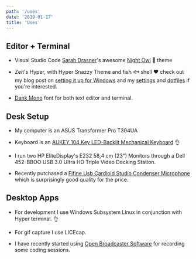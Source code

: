 ```yaml
---
path: '/uses'
date: '2019-01-17'
title: 'Uses'
---
```


## Editor + Terminal

- Visual Studio Code [Sarah Drasner]'s awesome [Night Owl] 🦉 theme

- Zeit's Hyper, with Hyper Snazzy Theme and fish 🐟 shell ❤️ check out
  my blog post on [setting it up for Windows] and my [settings] and
  [dotfiles] if you're interested.

- [Dank Mono] font for both text editor and terminal.

## Desk Setup

- My computer is an ASUS Transformer Pro T304UA

- Keyboard is an [AUKEY 104 Key LED-Backlit Mechanical Keyboard] 👌

- I run two HP EliteDisplay's E232 58,4 cm (23") Monitors through a
  Dell 452-BBOO USB 3.0 Ultra HD Triple Video Docking Station.

- Recently putchased a [Fifine Usb Cardioid Studio Condenser
  Microphone] which is surprisingly good quality for the price.

## Desktop Apps

- For development I use Windows Subsystem Linux in conjunction with
  Hyper terminal. 👌

- For gif capture I use LICEcap.

- I have recently started using [Open Broadcaster Software](OBS) for
  recording some coding sessions.

<!-- Links -->

[open broadcaster software]: https://obsproject.com/
[dank mono]: https://dank.sh/
[settings]: https://github.com/spences10/settings
[dotfiles]: https://github.com/spences10/dotfiles
[aukey 104 key led-backlit mechanical keyboard]:
  https://www.aukey.com/products/104-key-led-backlit-mechanical-keyboard-km-g6
[sarah drasner]: https://github.com/sdras/
[night owl]: https://github.com/sdras/night-owl-vscode-theme
[setting it up for windows]: https://blog.scottspence.me/wsl-setup
[fifine usb cardioid studio condenser microphone]:
  https://www.amazon.co.uk/gp/product/B06XQ39XCY/ref=oh_aui_detailpage_o02_s00?ie=UTF8&psc=1
[windows subsystem linux in conjunction with hyper terminal]:
  https://blog.scottspence.me/wsl-bootstrap-2019
